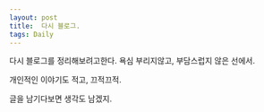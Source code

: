 ```yaml
---
layout: post
title:  다시 블로그.
tags: Daily
---
```


다시 블로그를 정리해보려고한다.
욕심 부리지않고, 부담스럽지 않은 선에서.

개인적인 이야기도 적고,
끄적끄적.

글을 남기다보면 생각도 남겠지.
